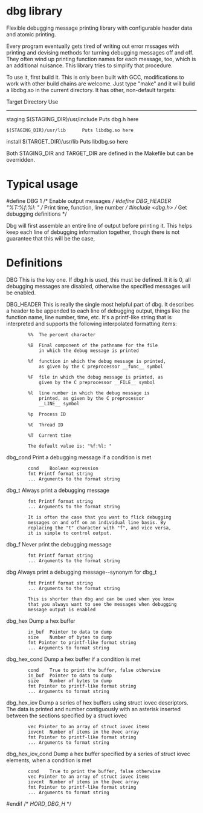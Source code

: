 dbg library
==========
Flexible debugging message printing library with configurable header data
and atomic printing.

Every program eventually gets tired of writing out error mssages with
printing and devising methods for turning debugging messages off and off.
They often wind up printing function names for each message, too, which
is an additional nuisance. This library tries to simplify that procedure.

To use it, first build it. This is only been built with GCC, modifications
to work with other build chains are welcome. Just type "make" and it will
build a libdbg.so in the current directory. It has other, non-default
targets:

Target	Directory			Use
-------	-------------------------------	-------------------
staging	$(STAGING_DIR)/usr/include	Puts dbg.h here

	$(STAGING_DIR)/usr/lib		Puts libdbg.so here

install	$(TARGET_DIR)/usr/lib		Puts libdbg.so here

Both STAGING_DIR and TARGET_DIR are defined in the Makefile but can be
overridden.

Typical usage
=============
#define DBG	1			/* Enable output messages */
#define DBG_HEADER	"%T:%f:%l: "	/* Print time, function, line number */
#include <dbg.h>			/* Get debugging definitions */

Dbg will first assemble an entire line of output before printing it. This
helps keep each line of debugging information together, though there is not
guarantee that this will be the case,

Definitions
===========
DBG			This is the key one. If dbg.h is used, this must be
			defined.  It it is 0, all debugging messages are
			disabled, otherwise the specified messages will be
			enabled.

DBG_HEADER		This is really the single most helpful part of dbg.
			It describes a header to be appended to each line of
			debugging output, things like the function name,
			line number, time, etc.  It's a printf-like string that
			is interpreted and supports the following interpolated
			formatting items:

			%%	The percent character

			%B	Final component of the pathname for the file
				in which the debug message is printed

			%f	function in which the debug message is printed,
				as given by the C preprocessor __func__ symbol

			%F	file in which the debug message is printed, as
				given by the C preprocessor __FILE__ symbol

			%l	line number in which the debug message is
				printed, as given by the C preprocessor
				__LINE__ symbol

			%p	Process ID

			%t	Thread ID

			%T	Current time

			The default value is: "%f:%l: "

dbg_cond		Print a debugging message if a condition is met

			cond	Boolean expression
			fmt	Printf format string
			...	Arguments to the format string

dbg_t			Always print a debugging message

			fmt	Printf format string
			...	Arguments to the format string

			It is often the case that you want to flick debugging
			messages on and off on an individual line basis. By
			replacing the "t" character with "f", and vice versa,
			it is simple to control output.

dbg_f			Never print the debugging message

			fmt	Printf format string
			...	Arguments to the format string

dbg			Always print a debugging message--synonym for dbg_t

			fmt	Printf format string
			...	Arguments to the format string

			This is shorter than dbg and can be used when you know
			that you always want to see the messages when debugging
			message output is enabled

dbg_hex			Dump a hex buffer

			in_buf	Pointer to data to dump
			size	Number of bytes to dump
			fmt	Pointer to printf-like format string
			...	Arguments to format string

dbg_hex_cond		Dump a hex buffer if a condition is met

			cond	True to print the buffer, false otherwise
			in_buf	Pointer to data to dump
			size	Number of bytes to dump
			fmt	Pointer to printf-like format string
			...	Arguments to format string

dbg_hex_iov		Dump a series of hex buffers using struct iovec
			descriptors. The data is printed and number
			contiguously with an asterisk inserted between
			the sections specified by a struct iovec

			vec	Pointer to an array of struct iovec items
			iovcnt	Number of items in the @vec array
			fmt	Pointer to printf-like format string
			...	Arguments to format string

dbg_hex_iov_cond	Dump a hex buffer specified by a series of struct iovec
			elements, when a condition is met

			cond	True to print the buffer, false otherwise
			vec	Pointer to an array of struct iovec items
			iovcnt	Number of items in the @vec array
			fmt	Pointer to printf-like format string
			...	Arguments to format string
#endif	/* _HORD_DBG_H_ */

